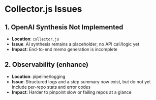 # Collector.js Issues

## 1. OpenAI Synthesis Not Implemented
- **Location**: `collector.js`
- **Issue**: AI synthesis remains a placeholder; no API call/logic yet
- **Impact**: End-to-end memo generation is incomplete

## 2. Observability (enhance)
- **Location**: pipeline/logging
- **Issue**: Structured logs and a step summary now exist, but do not yet include per-repo stats and error codes
- **Impact**: Harder to pinpoint slow or failing repos at a glance

